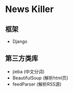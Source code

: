 News Killer
=========

## 框架
* Django 

## 第三方类库
* jieba (中文分词)
* BeautifulSoup (解析html页)
* feedParser (解析RSS源)
